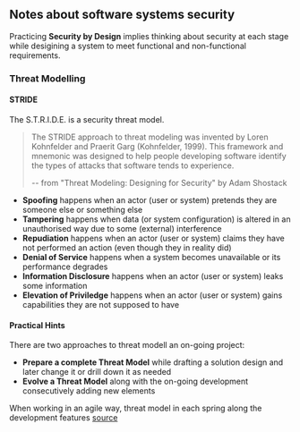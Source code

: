 ## Notes about software systems security

Practicing **Security by Design** implies thinking about security at each stage while desigining a system to meet functional and non-functional requirements. 

### Threat Modelling



#### STRIDE
The S.T.R.I.D.E. is a security threat model.

> The STRIDE approach to threat modeling was invented by Loren Kohnfelder and Praerit Garg (Kohnfelder, 1999). This framework and mnemonic was designed to help people developing software identify the types of attacks that software tends to experience.
> 
> -- from "Threat Modeling: Designing for Security" by Adam Shostack

- **Spoofing** happens when an actor (user or system) pretends they are someone else or something else
- **Tampering** happens when data (or system configuration) is altered in an unauthorised way due to some (external) interference 
- **Repudiation** happens when an actor (user or system) claims they have not performed an action (even though they in reality did)
- **Denial of Service** happens when a system becomes unavailable or its performance degrades
- **Information Disclosure** happens when an actor (user or system) leaks some information
- **Elevation of Priviledge** happens when an actor (user or system) gains capabilities they are not supposed to have

#### Practical Hints
There are two approaches to threat modell an on-going project:
- **Prepare a complete Threat Model** while drafting a solution design and later change it or drill down it as needed
- **Evolve a Threat Model** along with the on-going development consecutively adding new elements 

When working in an agile way, threat model in each spring along the development features [source](https://youtu.be/7jB5OS6mepU?t=1119)
